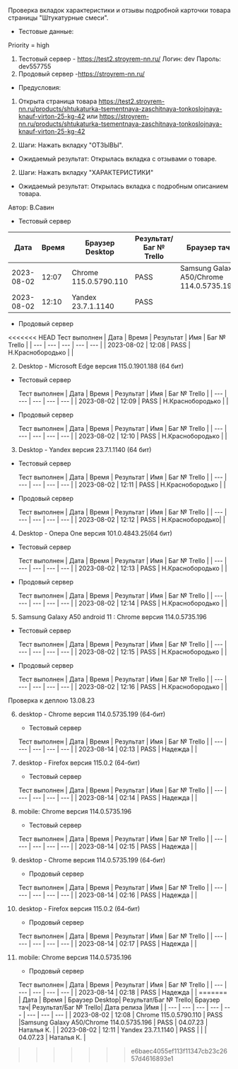 Проверка вкладок характеристики и отзывы подробной карточки товара страницы "Штукатурные смеси".

* Тестовые данные: 

Priority = high

1. Тестовый сервер - https://test2.stroyrem-nn.ru/
Логин: dev
Пароль: dev557755
2. Продовый сервер -https://stroyrem-nn.ru/

* Предусловия:
1. Открыта страница товара 
https://test2.stroyrem-nn.ru/products/shtukaturka-tsementnaya-zaschitnaya-tonkoslojnaya-knauf-virton-25-kg-42 
или 
https://stroyrem-nn.ru/products/shtukaturka-tsementnaya-zaschitnaya-tonkoslojnaya-knauf-virton-25-kg-42

1. Шаги:
Нажать вкладку "ОТЗЫВЫ".

* Ожидаемый результат:
Открылась вкладка с отзывами о товаре.

2. Шаги:
Нажать вкладку "ХАРАКТЕРИСТИКИ"

* Ожидаемый результат:
Открылась вкладка с подробным описанием товара.

Автор: В.Савин


* Тестовый сервер 

| Дата | Время | Браузер Desktop| Результат/Баг № Trello| Браузер тач| Результат/Баг № Trello| Дата релиза |Имя |
| --- | --- | --- | --- | --- | --- | --- | --- | 
|2023-08-02 | 12:07 | Chrome 115.0.5790.110 | PASS |Samsung Galaxy A50/Chrome 114.0.5735.196  | PASS | 04.07.23 | Наталья К. | 
|2023-08-02 | 12:10  | Yandex 23.7.1.1140 | PASS |  |  | 04.07.23 | Наталья К. |


* Продовый сервер

<<<<<<< HEAD
  Тест выполнен
| Дата | Время | Результат | Имя | Баг № Trello |
| --- | --- | --- | --- | --- |
| 2023-08-02 | 12:08 | PASS | Н.Краснобородько |  | 


2. Desktop - Microsoft Edge версия 115.0.1901.188 (64 бит)

* Тестовый сервер

  Тест выполнен
| Дата | Время | Результат | Имя | Баг № Trello |
| --- | --- | --- | --- | --- |
| 2023-08-02 | 12:09 | PASS | Н.Краснобородько |  | 

* Продовый сервер

  Тест выполнен
| Дата | Время | Результат | Имя | Баг № Trello |
| --- | --- | --- | --- | --- |
| 2023-08-02 | 12:10 | PASS | Н.Краснобородько |  | 


3. Desktop - Yandex версия 23.7.1.1140 (64 бит)

* Тестовый сервер 

  Тест выполнен
| Дата | Время | Результат | Имя | Баг № Trello |
| --- | --- | --- | --- | --- |
| 2023-08-02 | 12:11 | PASS | Н.Краснобородько |  | 

* Продовый сервер

  Тест выполнен
| Дата | Время | Результат | Имя | Баг № Trello |
| --- | --- | --- | --- | --- |
| 2023-08-02 | 12:12 | PASS | Н.Краснобородько|  | 


4. Desktop - Опера One версия 101.0.4843.25(64 бит)

* Тестовый сервер  

  Тест выполнен
| Дата | Время | Результат | Имя | Баг № Trello |
| --- | --- | --- | --- | --- |
| 2023-08-02 | 12:13 | PASS | Н.Краснобородько |  | 

* Продовый сервер

  Тест выполнен
| Дата | Время | Результат | Имя | Баг № Trello |
| --- | --- | --- | --- | --- |
| 2023-08-02 | 12:14 | PASS | Н.Краснобородько |  |


5. Samsung Galaxy A50 аndroid 11 : Chrome версия 114.0.5735.196

* Тестовый сервер
  
  Тест выполнен
| Дата | Время | Результат | Имя | Баг № Trello |
| --- | --- | --- | --- | --- |
| 2023-08-02 | 12:15 | PASS | Н.Краснобородько |  | 

* Продовый сервер

  Тест выполнен
| Дата | Время | Результат | Имя | Баг № Trello |
| --- | --- | --- | --- | --- |
| 2023-08-02 | 12:16 | PASS | Н.Краснобородько |  |



Проверка к деплою 13.08.23

6. desktop - Chrome версия 114.0.5735.199 (64-бит)

	* Тестовый сервер 

	Тест выполнен
	| Дата | Время | Результат | Имя | Баг № Trello |
	| --- | --- | --- | --- | --- |
	| 2023-08-14 | 02:13 | PASS | Надежда |  | 
	
7. desktop - Firefox версия 115.0.2 (64-бит)

	* Тестовый сервер 

	Тест выполнен
	| Дата | Время | Результат | Имя | Баг № Trello |
	| --- | --- | --- | --- | --- |
	| 2023-08-14 | 02:14 | PASS | Надежда |  | 

8. mobile: Chrome версия 114.0.5735.196

	* Тестовый сервер 

	Тест выполнен
	| Дата | Время | Результат | Имя | Баг № Trello |
	| --- | --- | --- | --- | --- |
	| 2023-08-14 | 02:15 | PASS | Надежда |  | 
	
	

9. desktop - Chrome версия 114.0.5735.199 (64-бит)

	* Продовый сервер 

	Тест выполнен
	| Дата | Время | Результат | Имя | Баг № Trello |
	| --- | --- | --- | --- | --- |
	| 2023-08-14 | 02:16 | PASS | Надежда |  | 
	
10. desktop - Firefox версия 115.0.2 (64-бит)

	* Продовый сервер 

	Тест выполнен
	| Дата | Время | Результат | Имя | Баг № Trello |
	| --- | --- | --- | --- | --- |
	| 2023-08-14 | 02:17 | PASS | Надежда |  | 

11. mobile: Chrome версия 114.0.5735.196

	* Продовый сервер 

	Тест выполнен
	| Дата | Время | Результат | Имя | Баг № Trello |
	| --- | --- | --- | --- | --- |
	| 2023-08-14 | 02:18 | PASS | Надежда |  |
=======
| Дата | Время | Браузер Desktop| Результат/Баг № Trello| Браузер тач| Результат/Баг № Trello| Дата релиза |Имя |
| --- | --- | --- | --- | --- | --- | --- | --- | 
| 2023-08-02 | 12:08 | Chrome 115.0.5790.110 | PASS |Samsung Galaxy A50/Chrome 114.0.5735.196 | PASS | 04.07.23 | Наталья К. | 
| 2023-08-02 | 12:11 | Yandex 23.7.1.1140 | PASS |  |  | 04.07.23 | Наталья К. |
>>>>>>> e6baec4055ef113f11347cb23c2657d4616893e1

